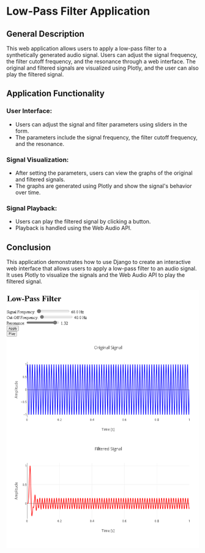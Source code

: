 # Low-Pass Filter Application

## General Description

This web application allows users to apply a low-pass filter to a synthetically generated audio signal. Users can adjust the signal frequency, the filter cutoff frequency, and the resonance through a web interface. The original and filtered signals are visualized using Plotly, and the user can also play the filtered signal.

## Application Functionality

### User Interface:

- Users can adjust the signal and filter parameters using sliders in the form.
- The parameters include the signal frequency, the filter cutoff frequency, and the resonance.

### Signal Visualization:

- After setting the parameters, users can view the graphs of the original and filtered signals.
- The graphs are generated using Plotly and show the signal's behavior over time.

### Signal Playback:

- Users can play the filtered signal by clicking a button.
- Playback is handled using the Web Audio API.

## Conclusion

This application demonstrates how to use Django to create an interactive web interface that allows users to apply a low-pass filter to an audio signal. It uses Plotly to visualize the signals and the Web Audio API to play the filtered signal.

![Alt text](images/ScreenShot.png)






